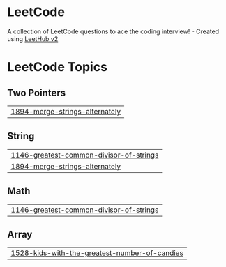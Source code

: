 # LeetCode
A collection of LeetCode questions to ace the coding interview! - Created using [LeetHub v2](https://github.com/arunbhardwaj/LeetHub-2.0)

<!---LeetCode Topics Start-->
# LeetCode Topics
## Two Pointers
|  |
| ------- |
| [1894-merge-strings-alternately](https://github.com/MadhumithaSekamuri/LeetCode/tree/master/1894-merge-strings-alternately) |
## String
|  |
| ------- |
| [1146-greatest-common-divisor-of-strings](https://github.com/MadhumithaSekamuri/LeetCode/tree/master/1146-greatest-common-divisor-of-strings) |
| [1894-merge-strings-alternately](https://github.com/MadhumithaSekamuri/LeetCode/tree/master/1894-merge-strings-alternately) |
## Math
|  |
| ------- |
| [1146-greatest-common-divisor-of-strings](https://github.com/MadhumithaSekamuri/LeetCode/tree/master/1146-greatest-common-divisor-of-strings) |
## Array
|  |
| ------- |
| [1528-kids-with-the-greatest-number-of-candies](https://github.com/MadhumithaSekamuri/LeetCode/tree/master/1528-kids-with-the-greatest-number-of-candies) |
<!---LeetCode Topics End-->